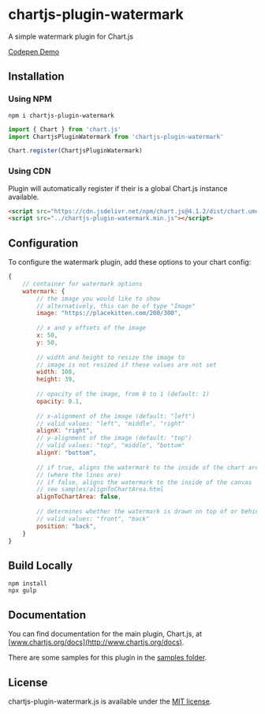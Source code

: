 # chartjs-plugin-watermark

A simple watermark plugin for Chart.js

[Codepen Demo](http://codepen.io/albinodrought/pen/RovdYp)

## Installation

### Using NPM

```
npm i chartjs-plugin-watermark
```

```js
import { Chart } from 'chart.js'
import ChartjsPluginWatermark from 'chartjs-plugin-watermark'

Chart.register(ChartjsPluginWatermark)
```

### Using CDN

Plugin will automatically register if their is a global Chart.js instance available.

```html
<script src="https://cdn.jsdelivr.net/npm/chart.js@4.1.2/dist/chart.umd.min.js"></script>
<script src="../chartjs-plugin-watermark.min.js"></script>
```

## Configuration

To configure the watermark plugin, add these options to your chart config:

```javascript
{
    // container for watermark options
    watermark: {
        // the image you would like to show
        // alternatively, this can be of type "Image"
        image: "https://placekitten.com/200/300",
        
        // x and y offsets of the image
        x: 50,
        y: 50,
        
        // width and height to resize the image to
        // image is not resized if these values are not set
        width: 108,
        height: 39,
        
        // opacity of the image, from 0 to 1 (default: 1)
        opacity: 0.1,
        
        // x-alignment of the image (default: "left")
        // valid values: "left", "middle", "right"
        alignX: "right",
        // y-alignment of the image (default: "top")
        // valid values: "top", "middle", "bottom"
        alignY: "bottom",
        
        // if true, aligns the watermark to the inside of the chart area (where the lines are)
        // (where the lines are)
        // if false, aligns the watermark to the inside of the canvas
        // see samples/alignToChartArea.html
        alignToChartArea: false,
        
        // determines whether the watermark is drawn on top of or behind the chart
        // valid values: "front", "back"
        position: "back",
    }
}
```

## Build Locally

```
npm install
npx gulp
```

## Documentation

You can find documentation for the main plugin, Chart.js, at [www.chartjs.org/docs](http://www.chartjs.org/docs).

There are some samples for this plugin in the [samples folder](samples).

## License

chartjs-plugin-watermark.js is available under the [MIT license](http://opensource.org/licenses/MIT).
